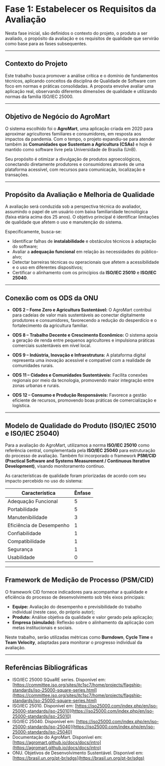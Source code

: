 #  Fase 1: Estabelecer os Requisitos da Avaliação

Nesta fase inicial, são definidos o contexto do projeto, o produto a ser avaliado, o propósito da avaliação e os requisitos de qualidade que servirão como base para as fases subsequentes.

---

##  Contexto do Projeto

Este trabalho busca promover a análise crítica e o domínio de fundamentos técnicos, aplicando conceitos da disciplina de Qualidade de Software com foco em normas e práticas consolidadas. A proposta envolve avaliar uma aplicação real, observando diferentes dimensões de qualidade e utilizando normas da família ISO/IEC 25000.

---

##  Objetivo de Negócio do AgroMart

O sistema escolhido foi o **AgroMart**, uma aplicação criada em 2020 para aproximar agricultores familiares e consumidores, em resposta aos impactos da pandemia. Com o tempo, o projeto expandiu-se para atender também às **Comunidades que Sustentam a Agricultura (CSAs)** e hoje é mantido como software livre pela Universidade de Brasília (UnB).

Seu propósito é otimizar a divulgação de produtos agroecológicos, conectando diretamente produtores e consumidores através de uma plataforma acessível, com recursos para comunicação, localização e transações.

---

##  Propósito da Avaliação e Melhoria de Qualidade

A avaliação será conduzida sob a perspectiva técnica do avaliador, assumindo o papel de um usuário com baixa familiaridade tecnológica (faixa etária acima dos 25 anos). O objetivo principal é identificar limitações de qualidade que afetem o uso e manutenção do sistema.

Especificamente, busca-se:

- Identificar falhas de **instalabilidade** e obstáculos técnicos à adaptação do software;
- Avaliar a **adequação funcional** em relação às necessidades do público-alvo;
- Detectar barreiras técnicas ou operacionais que afetem a acessibilidade e o uso em diferentes dispositivos;
- Certificar o alinhamento com os princípios da **ISO/IEC 25010** e **ISO/IEC 25040**.

---

##  Conexão com os ODS da ONU

- **ODS 2 – Fome Zero e Agricultura Sustentável:** O AgroMart contribui para cadeias de valor mais sustentáveis ao conectar digitalmente produtores e consumidores, favorecendo a redução do desperdício e o fortalecimento da agricultura familiar.

- **ODS 8 – Trabalho Decente e Crescimento Econômico:** O sistema apoia a geração de renda entre pequenos agricultores e impulsiona práticas comerciais sustentáveis em nível local.

- **ODS 9 – Indústria, Inovação e Infraestrutura:** A plataforma digital representa uma inovação acessível e compatível com a realidade de comunidades rurais.

- **ODS 11 – Cidades e Comunidades Sustentáveis:** Facilita conexões regionais por meio da tecnologia, promovendo maior integração entre zonas urbanas e rurais.

- **ODS 12 – Consumo e Produção Responsáveis:** Favorece a gestão eficiente de recursos, promovendo boas práticas de comercialização e logística.

---

##  Modelo de Qualidade do Produto (ISO/IEC 25010 e ISO/IEC 25040)

Para a avaliação do AgroMart, utilizamos a norma **ISO/IEC 25010** como referência central, complementada pela **ISO/IEC 25040** para estruturação do processo de avaliação. Também foi incorporado o framework **PSM/CID (Practical Software and Systems Measurement / Continuous Iterative Development)**, visando monitoramento contínuo.

As características de qualidade foram priorizadas de acordo com seu impacto percebido no uso do sistema:

| Característica           | Ênfase |
|--------------------------|--------|
| Adequação Funcional      | 5      |
| Portabilidade            | 5      |
| Manutenibilidade         | 3      |
| Eficiência de Desempenho | 1      |
| Confiabilidade           | 1      |
| Compatibilidade          | 1      |
| Segurança                | 1      |
| Usabilidade              | 0      |

---

##  Framework de Medição de Processo (PSM/CID)

O framework CID fornece indicadores para acompanhar a qualidade e eficiência do processo de desenvolvimento sob três eixos principais:

- **Equipe:** Avaliação do desempenho e previsibilidade do trabalho individual (neste caso, do próprio autor);
- **Produto:** Análise objetiva da qualidade e valor gerado pela aplicação;
- **Empresa (simulado):** Reflexão sobre o alinhamento da aplicação com metas institucionais e sociais.

Neste trabalho, serão utilizadas métricas como **Burndown**, **Cycle Time** e **Team Velocity**, adaptadas para monitorar o progresso individual da avaliação.

---

##  Referências Bibliográficas

- ISO/IEC 25000 SQuaRE series. Disponível em: [https://committee.iso.org/sites/jtc1sc7/home/projects/flagship-standards/iso-25000-square-series.html](https://committee.iso.org/sites/jtc1sc7/home/projects/flagship-standards/iso-25000-square-series.html)
- ISO/IEC 25010. Disponível em: [https://iso25000.com/index.php/en/iso-25000-standards/iso-25010](https://iso25000.com/index.php/en/iso-25000-standards/iso-25010)
- ISO/IEC 25040. Disponível em: [https://iso25000.com/index.php/en/iso-25000-standards/iso-25040](https://iso25000.com/index.php/en/iso-25000-standards/iso-25040)
- Documentação do AgroMart. Disponível em: [https://agromart.github.io/docs/docs/intro](https://agromart.github.io/docs/docs/intro)
- ONU. Objetivos de Desenvolvimento Sustentável. Disponível em: [https://brasil.un.org/pt-br/sdgs](https://brasil.un.org/pt-br/sdgs)

